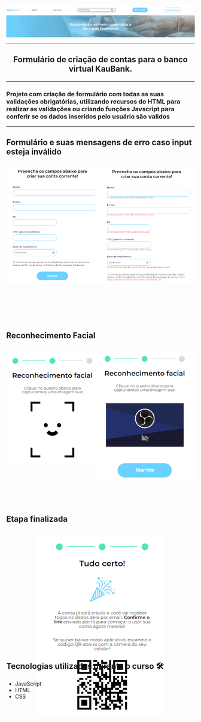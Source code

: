 <p align="center"> <img src="img/header.png" alt="Javascript: validando formulários"> </p>

<hr>

## <p align="center">Formulário de criação de contas para o banco virtual KauBank.</p>
<hr>

### Projeto com criação de formulário com todas as suas validações obrigatórias, utilizando recursos do HTML para realizar as validações ou criando funções Javscript para conferir se os dados inseridos pelo usuário são validos

<hr>

## Formulário e suas mensagens de erro caso input esteja inválido
<div style="display: flex; height: 420px;justify-content: space-around;">
<p > <img src="img/formulario1.png"></p>
<p > <img src="img/formulario2.png"></p>
</div>

## Reconhecimento Facial 
<div style="display: flex; height: 420px;justify-content: space-around;">
<p > <img src="img/reconhecimentoFacial.png"></p>
<p > <img src="img/reconhecimentoFacial2.png"></p>
</div>

## Etapa finalizada
<div style="display: flex; height: 320px;justify-content: space-around;">
<p > <img src="img/finalizado.png"></p>
</div>

## Tecnologias utilizadas durante o curso 🛠
* JavaScript
* HTML
* CSS



